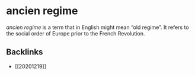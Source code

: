 # ancien regime

_ancien regime_ is a term that in English might mean &ldquo;old regime&rdquo;. It refers to the social order of Europe prior to the French Revolution.


## Backlinks

-   [[20201219]]
